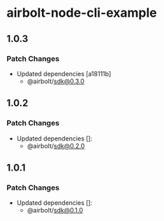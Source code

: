 # airbolt-node-cli-example

## 1.0.3

### Patch Changes

- Updated dependencies [a18111b]
  - @airbolt/sdk@0.3.0

## 1.0.2

### Patch Changes

- Updated dependencies []:
  - @airbolt/sdk@0.2.0

## 1.0.1

### Patch Changes

- Updated dependencies []:
  - @airbolt/sdk@0.1.0
